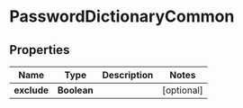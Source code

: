 

# PasswordDictionaryCommon


## Properties

| Name | Type | Description | Notes |
|------------ | ------------- | ------------- | -------------|
|**exclude** | **Boolean** |  |  [optional] |



